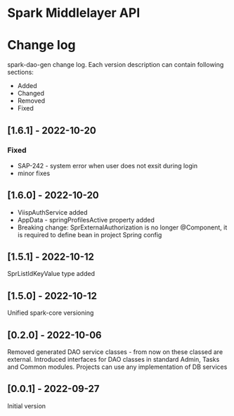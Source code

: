 # Spark Middlelayer API

# Change log

spark-dao-gen change log.
Each version description can contain following sections:
- Added
- Changed
- Removed
- Fixed

## [1.6.1] - 2022-10-20
### Fixed
- SAP-242 - system error when user does not exsit during login
- minor fixes

## [1.6.0] - 2022-10-20
- ViispAuthService added
- AppData - springProfilesActive property added
- Breaking change: SprExternalAuthorization is no longer @Component, it is required to define bean in project Spring config

## [1.5.1] - 2022-10-12
SprListIdKeyValue type added

## [1.5.0] - 2022-10-12
Unified spark-core versioning

## [0.2.0] - 2022-10-06
Removed generated DAO service classes - from now on these classed are external.
Introduced interfaces for DAO classes in standard Admin, Tasks and Common modules. Projects can use any implementation of DB services

## [0.0.1] - 2022-09-27
Initial version
